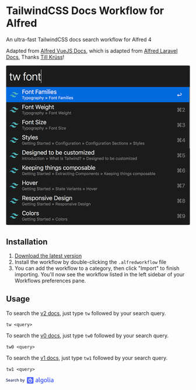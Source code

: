 # TailwindCSS Docs Workflow for Alfred

An ultra-fast TailwindCSS docs search workflow for Alfred 4

Adapted from [Alfred VueJS Docs](https://github.com/vmitchell85/alfred-vuejs-docs), which is adapted from [Alfred Laravel Docs](https://github.com/tillkruss/alfred-laravel-docs), Thanks [Till Krüss](https://twitter.com/tillkruss)!

![Screenshot](screenshot.png)

## Installation

1. [Download the latest version](https://github.com/clnt/alfred-tailwindcss-docs/releases/download/v2.0.0/TailwindCSSDocs.alfredworkflow)
2. Install the workflow by double-clicking the `.alfredworkflow` file
3. You can add the workflow to a category, then click "Import" to finish importing. You'll now see the workflow listed in the left sidebar of your Workflows preferences pane.

## Usage

To search the [v2 docs](https://tailwindcss.com/docs), just type `tw` followed by your search query.

```
tw <query>
```

To search the [v0 docs](https://v0.tailwindcss.com/docs), just type `tw0` followed by your search query.

```
tw0 <query>
```

To search the [v1 docs](https://v1.tailwindcss.com/docs), just type `tw1` followed by your search query.

```
tw1 <query>
```

![Search by Algolia](algolia.png)
